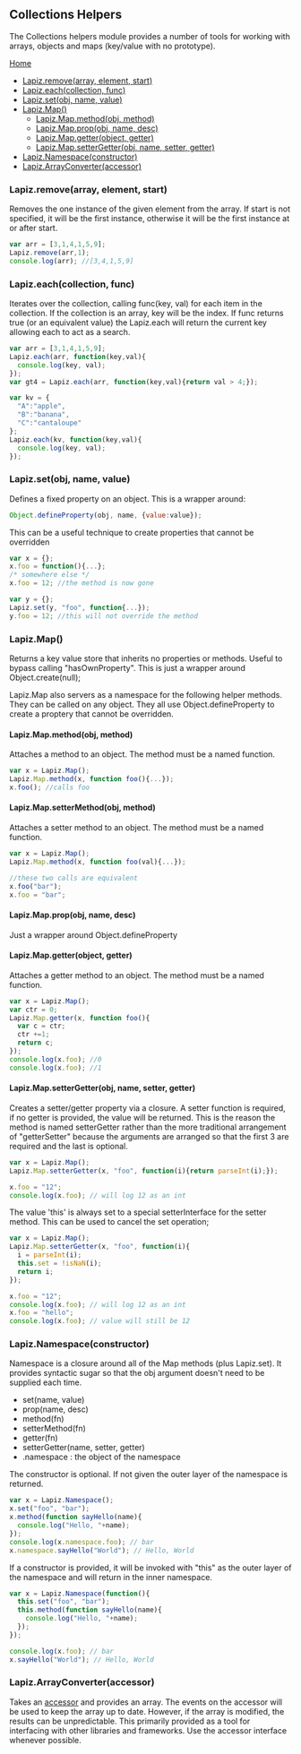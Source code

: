 ## Collections Helpers

The Collections helpers module provides a number of tools for working with arrays, objects and maps (key/value with no prototype).

[Home](./index.md)
* [Lapiz.remove(array, element, start)](#remove)
* [Lapiz.each(collection, func)](#each)
* [Lapiz.set(obj, name, value)](#set)
* [Lapiz.Map()](#map)
  * [Lapiz.Map.method(obj, method)](#method)
  * [Lapiz.Map.prop(obj, name, desc)](#prop)
  * [Lapiz.Map.getter(object, getter)](#getter)
  * [Lapiz.Map.setterGetter(obj, name, setter, getter)](#setterGetter)
* [Lapiz.Namespace(constructor)](#namespace)
* [Lapiz.ArrayConverter(accessor)](#arrayConverter)

### <a name="remove"></a> Lapiz.remove(array, element, start)
Removes the one instance of the given element from the array. If start is not specified, it will be the first instance, otherwise it will be the first instance at or after start.
```javascript
var arr = [3,1,4,1,5,9];
Lapiz.remove(arr,1);
console.log(arr); //[3,4,1,5,9]
```

### <a name="each"></a> Lapiz.each(collection, func)
Iterates over the collection, calling func(key, val) for each item in the collection. If the collection is an array, key will be the index. If func returns true (or an equivalent value) the Lapiz.each will return the current key allowing each to act as a search.

```javascript
var arr = [3,1,4,1,5,9];
Lapiz.each(arr, function(key,val){
  console.log(key, val);
});
var gt4 = Lapiz.each(arr, function(key,val){return val > 4;});

var kv = {
  "A":"apple",
  "B":"banana",
  "C":"cantaloupe"
};
Lapiz.each(kv, function(key,val){
  console.log(key, val);
});
```

### <a name="set"></a> Lapiz.set(obj, name, value)
Defines a fixed property on an object. This is a wrapper around:
```javascript
Object.defineProperty(obj, name, {value:value});
```

This can be a useful technique to create properties that cannot be overridden
```javascript
var x = {};
x.foo = function(){...};
/* somewhere else */
x.foo = 12; //the method is now gone

var y = {};
Lapiz.set(y, "foo", function{...});
y.foo = 12; //this will not override the method
```

### <a name="map"></a> Lapiz.Map()
Returns a key value store that inherits no properties or methods. Useful to bypass calling "hasOwnProperty". This is just a wrapper around Object.create(null);

Lapiz.Map also servers as a namespace for the following helper methods. They can be called on any object. They all use Object.defineProperty to create a proptery that cannot be overridden.

#### <a name="method"></a> Lapiz.Map.method(obj, method)
Attaches a method to an object. The method must be a named function.
```javascript
var x = Lapiz.Map();
Lapiz.Map.method(x, function foo(){...});
x.foo(); //calls foo
```

#### Lapiz.Map.setterMethod(obj, method)
Attaches a setter method to an object. The method must be a named function.
```javascript
var x = Lapiz.Map();
Lapiz.Map.method(x, function foo(val){...});

//these two calls are equivalent
x.foo("bar");
x.foo = "bar";
```

#### <a name="prop"></a> Lapiz.Map.prop(obj, name, desc)
Just a wrapper around Object.defineProperty

#### <a name="getter"></a> Lapiz.Map.getter(object, getter)
Attaches a getter method to an object. The method must be a named function.
```javascript
var x = Lapiz.Map();
var ctr = 0;
Lapiz.Map.getter(x, function foo(){
  var c = ctr;
  ctr +=1;
  return c;
});
console.log(x.foo); //0
console.log(x.foo); //1
```

#### <a name="setterGetter"></a> Lapiz.Map.setterGetter(obj, name, setter, getter)
Creates a setter/getter property via a closure. A setter function is required, if no getter is provided, the value will be returned. This is the reason the method is named setterGetter rather than the more traditional arrangement of "getterSetter" because the arguments are arranged so that the first 3 are required and the last is optional.

```javascript
var x = Lapiz.Map();
Lapiz.Map.setterGetter(x, "foo", function(i){return parseInt(i);});

x.foo = "12";
console.log(x.foo); // will log 12 as an int
```

The value 'this' is always set to a special setterInterface for the setter method. This can be used to cancel the set operation;

```javascript
var x = Lapiz.Map();
Lapiz.Map.setterGetter(x, "foo", function(i){
  i = parseInt(i);
  this.set = !isNaN(i);
  return i;
});

x.foo = "12";
console.log(x.foo); // will log 12 as an int
x.foo = "hello";
console.log(x.foo); // value will still be 12
```

### <a name="namespace"></a> Lapiz.Namespace(constructor)
Namespace is a closure around all of the Map methods (plus Lapiz.set). It provides syntactic sugar so that the obj argument doesn't need to be supplied each time.

* set(name, value)
* prop(name, desc)
* method(fn)
* setterMethod(fn)
* getter(fn)
* setterGetter(name, setter, getter)
* .namespace : the object of the namespace

The constructor is optional. If not given the outer layer of the namespace is returned.
```javascript
var x = Lapiz.Namespace();
x.set("foo", "bar");
x.method(function sayHello(name){
  console.log("Hello, "+name);
});
console.log(x.namespace.foo); // bar
x.namespace.sayHello("World"); // Hello, World
```

If a constructor is provided, it will be invoked with "this" as the outer layer of the namespace and will return in the inner namespace.
```javascript
var x = Lapiz.Namespace(function(){
  this.set("foo", "bar");
  this.method(function sayHello(name){
    console.log("Hello, "+name);
  });
});

console.log(x.foo); // bar
x.sayHello("World"); // Hello, World
```

### <a name="arrayConverter"></a> Lapiz.ArrayConverter(accessor)
Takes an [accessor](./dictionary.md#accessor) and provides an array. The events on the accessor will be used to keep the array up to date. However, if the array is modified, the results can be unpredictable. This primarily provided as a tool for interfacing with other libraries and frameworks. Use the accessor interface whenever possible.

